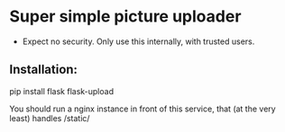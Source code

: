 # Super simple picture uploader

- Expect no security. Only use this internally, with trusted users.

## Installation:

pip install flask flask-upload

You should run a nginx instance in front of this service, that (at the very least) handles /static/